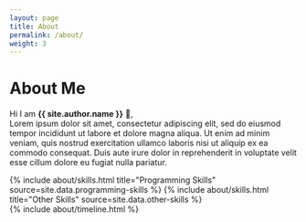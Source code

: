 ```yaml
---
layout: page
title: About
permalink: /about/
weight: 3
---
```


<link rel="shortcut icon" type="image/x-icon" href="{{ "/images/favicon.ico" | prepend: site.baseurl }}" >

# **About Me**

Hi I am **{{ site.author.name }}** :wave:,<br>
Lorem ipsum dolor sit amet, consectetur adipiscing elit, sed do eiusmod tempor incididunt ut labore et dolore magna aliqua. Ut enim ad minim veniam, quis nostrud exercitation ullamco laboris nisi ut aliquip ex ea commodo consequat. Duis aute irure dolor in reprehenderit in voluptate velit esse cillum dolore eu fugiat nulla pariatur.

<div class="row">
{% include about/skills.html title="Programming Skills" source=site.data.programming-skills %}
{% include about/skills.html title="Other Skills" source=site.data.other-skills %}
</div>

<div class="row">
{% include about/timeline.html %}
</div>

<script>
document.addEventListener("DOMContentLoaded", function() {
    var attribution = document.getElementById("attribution");
    if (attribution) {
        attribution.style.display = "none";
    }
});    
</script>
